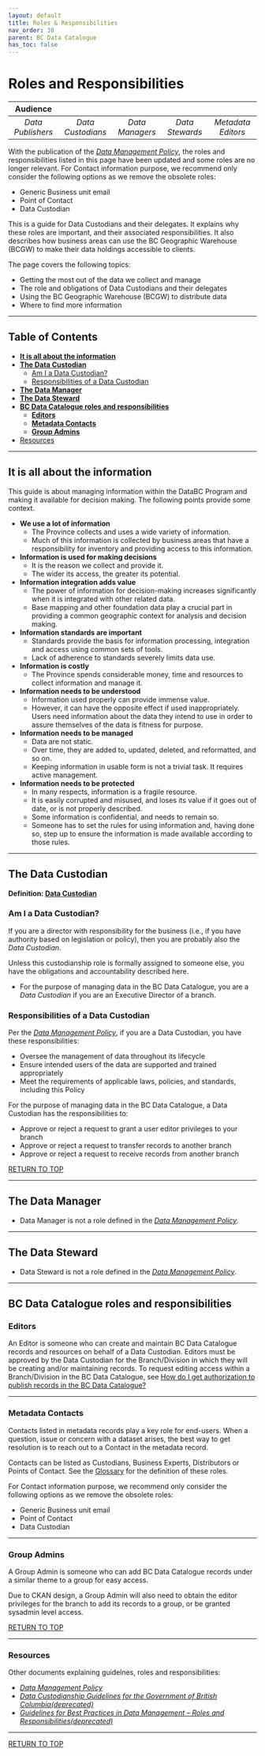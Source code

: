 ```yaml
---
layout: default
title: Roles & Responsibilities
nav_order: 38
parent: BC Data Catalogue
has_toc: false
---
```


# Roles and Responsibilities

|**Audience**|  |  |  |  | 
|:---:|:---:|:---:|:---:|:---:|
| *Data Publishers* | *Data Custodians* | *Data Managers* | *Data Stewards* | *Metadata Editors* |

With the publication of the [_Data Management Policy_](https://www2.gov.bc.ca/gov/content?id=706EBC0C26B146EBB8641813DB32946B), the roles and responsibilities listed in this page have been updated and some roles are no longer relevant. For Contact information purpose, we recommend only consider the following options as we remove the obsolete roles:
   + Generic Business unit email
   + Point of Contact
   + Data Custodian

This is a guide for Data Custodians and their delegates. It explains why these roles are important, and their associated responsibilities. It also describes how business areas can use the BC Geographic Warehouse (BCGW) to make their data holdings accessible to clients.

The page covers the following topics:

+ Getting the most out of the data we collect and manage
+ The role and obligations of Data Custodians and their delegates
+ Using the BC Geographic Warehouse (BCGW) to distribute data
+ Where to find more information

-----------------------

## Table of Contents
+ [**It is all about the information**](#it-is-all-about-the-information)
+ [**The Data Custodian**](#the-data-custodian)
	+ [Am I a Data Custodian?](#am-i-a-data-custodian)
	+ [Responsibilities of a Data Custodian](#responsibilities-of-a-data-custodian)
+ [**The Data Manager**](#the-data-manager)
+ [**The Data Steward**](#the-data-steward)
+ [**BC Data Catalogue roles and responsibilities**](#bc-data-catalogue-roles-and-responsibilities)
   + [**Editors**](#editors)
   + [**Metadata Contacts**](#metadata-contacts)
   + [**Group Admins**](#group-admins)
+ [Resources](#resources)
	
-----------------------

## It is all about the information

This guide is about managing information within the DataBC Program and making it available for decision making. The following points provide some context.

+ **We use a lot of information**
   + The Province collects and uses a wide variety of information. 
   + Much of this information is collected by business areas that have a responsibility for inventory and providing access to this information.
+ **Information is used for making decisions**
   + It is the reason we collect and provide it. 
   + The wider its access, the greater its potential.
+ **Information integration adds value**
   + The power of information for decision-making increases significantly when it is integrated with other related data.
   + Base mapping and other foundation data play a crucial part in providing a common geographic context for analysis and decision making.
+ **Information standards are important**
   + Standards provide the basis for information processing, integration and access using common sets of tools. 
   + Lack of adherence to standards severely limits data use.
+ **Information is costly**
   + The Province spends considerable money, time and resources to collect information and manage it.
+ **Information needs to be understood**
   + Information used properly can provide immense value. 
   + However, it can have the opposite effect if used inappropriately. Users need information about the data they intend to use in order to assure themselves of the data is fitness for purpose.
+ **Information needs to be managed**
   + Data are not static. 
   + Over time, they are added to, updated, deleted, and reformatted, and so on. 
   + Keeping information in usable form is not a trivial task. It requires active management.
+ **Information needs to be protected**
   + In many respects, information is a fragile resource. 
   + It is easily corrupted and misused, and loses its value if it goes out of date, or is not properly described. 
   + Some information is confidential, and needs to remain so. 
   + Someone has to set the rules for using information and, having done so, step up to ensure the information is made available according to those rules.

-----------------------

## The Data Custodian

**Definition: [Data Custodian](glossary.md#Data-Custodian)**

### Am I a Data Custodian?

If you are a director with responsibility for the business (i.e., if you have authority based on legislation or policy), then you are probably also the _Data Custodian_.

Unless this custodianship role is formally assigned to someone else, you have the obligations and accountability described here.

+ For the purpose of managing data in the BC Data Catalogue, you are a _Data Custodian_ if you are an Executive Director of a branch.

### Responsibilities of a Data Custodian

Per the [_Data Management Policy_](https://www2.gov.bc.ca/gov/content?id=706EBC0C26B146EBB8641813DB32946B), if you are a Data Custodian, you have these responsibilities:

+ Oversee the management of data throughout its lifecycle
+ Ensure intended users of the data are supported and trained appropriately
+ Meet the requirements of applicable laws, policies, and standards, including this Policy


For the purpose of managing data in the BC Data Catalogue, a Data Custodian has the responsibilities to: 
   + Approve or reject a request to grant a user editor privileges to your branch
   + Approve or reject a request to transfer records to another branch
   + Approve or reject a request to receive records from another branch

[RETURN TO TOP][1] 

-------------------

## The Data Manager
+ Data Manager is not a role defined in the [_Data Management Policy_](https://www2.gov.bc.ca/gov/content?id=706EBC0C26B146EBB8641813DB32946B).

-----------------------

## The Data Steward
+ Data Steward is not a role defined in the [_Data Management Policy_](https://www2.gov.bc.ca/gov/content?id=706EBC0C26B146EBB8641813DB32946B).

-----------------------

## BC Data Catalogue roles and responsibilities
### Editors

An Editor is someone who can create and maintain BC Data Catalogue records and resources on behalf of a Data Custodian. Editors must be approved by the Data Custodian for the Branch/Division in which they will be creating and/or maintaining records. To request editing access within a Branch/Division in the BC Data Catalogue, see [How do I get authorization to publish records in the BC Data Catalogue?](faq.md#how-do-i-get-authorization-to-publish-records-in-the-bc-data-catalogue)

-----------------------

### Metadata Contacts

Contacts listed in metadata records play a key role for end-users. When a question, issue or concern with a dataset arises, the best way to get resolution is to reach out to a Contact in the metadata record. 

Contacts can be listed as Custodians, Business Experts, Distributors or Points of Contact. See the [Glossary](glossary.md) for the definition of these roles.

For Contact information purpose, we recommend only consider the following options as we remove the obsolete roles:
   + Generic Business unit email
   + Point of Contact
   + Data Custodian

-----------------------

### Group Admins

A Group Admin is someone who can add BC Data Catalogue records under a similar theme to a group for easy access.

Due to CKAN design, a Group Admin will also need to obtain the editor privileges for the branch to add its records to a group, or be granted sysadmin level access.

[RETURN TO TOP][1] 

-------------------

### Resources

Other documents explaining guidelnes, roles and responsibilities:
   + [_Data Management Policy_](https://www2.gov.bc.ca/gov/content?id=706EBC0C26B146EBB8641813DB32946B)
   + [_Data Custodianship Guidelines for the Government of British Columbia(deprecated)_](https://www2.gov.bc.ca/assets/gov/data/data-management/data_custodianship_guidelines_for_the_government_of_bc.pdf)
   + [_Guidelines for Best Practices in Data Management – Roles and Responsibilities(deprecated)_](https://www2.gov.bc.ca/assets/gov/government/services-for-government-and-broader-public-sector/information-technology-services/standards-files/datamgmtrolesresp-2012mar-finalv2-asrb.pdf)
   
------------------------  

[RETURN TO TOP][1] 

[1]: #roles-and-responsibilities

